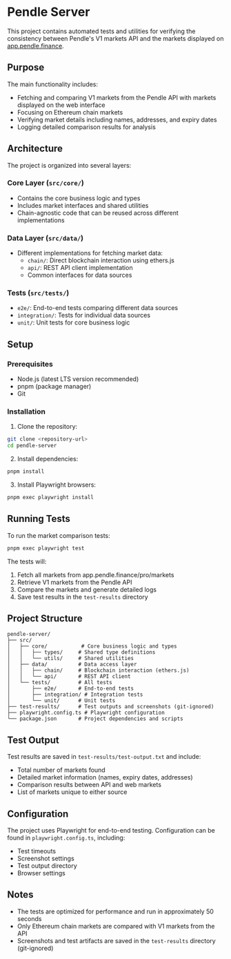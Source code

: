 # Pendle Server

This project contains automated tests and utilities for verifying the consistency between Pendle's V1 markets API and the markets displayed on [app.pendle.finance](https://app.pendle.finance).

## Purpose

The main functionality includes:

-   Fetching and comparing V1 markets from the Pendle API with markets displayed on the web interface
-   Focusing on Ethereum chain markets
-   Verifying market details including names, addresses, and expiry dates
-   Logging detailed comparison results for analysis

## Architecture

The project is organized into several layers:

### Core Layer (`src/core/`)

-   Contains the core business logic and types
-   Includes market interfaces and shared utilities
-   Chain-agnostic code that can be reused across different implementations

### Data Layer (`src/data/`)

-   Different implementations for fetching market data:
    -   `chain/`: Direct blockchain interaction using ethers.js
    -   `api/`: REST API client implementation
    -   Common interfaces for data sources

### Tests (`src/tests/`)

-   `e2e/`: End-to-end tests comparing different data sources
-   `integration/`: Tests for individual data sources
-   `unit/`: Unit tests for core business logic

## Setup

### Prerequisites

-   Node.js (latest LTS version recommended)
-   pnpm (package manager)
-   Git

### Installation

1. Clone the repository:

```bash
git clone <repository-url>
cd pendle-server
```

2. Install dependencies:

```bash
pnpm install
```

3. Install Playwright browsers:

```bash
pnpm exec playwright install
```

## Running Tests

To run the market comparison tests:

```bash
pnpm exec playwright test
```

The tests will:

1. Fetch all markets from app.pendle.finance/pro/markets
2. Retrieve V1 markets from the Pendle API
3. Compare the markets and generate detailed logs
4. Save test results in the `test-results` directory

## Project Structure

```
pendle-server/
├── src/
│   ├── core/           # Core business logic and types
│   │   ├── types/     # Shared type definitions
│   │   └── utils/     # Shared utilities
│   ├── data/          # Data access layer
│   │   ├── chain/     # Blockchain interaction (ethers.js)
│   │   └── api/       # REST API client
│   └── tests/         # All tests
│       ├── e2e/       # End-to-end tests
│       ├── integration/ # Integration tests
│       └── unit/      # Unit tests
├── test-results/      # Test outputs and screenshots (git-ignored)
├── playwright.config.ts # Playwright configuration
└── package.json       # Project dependencies and scripts
```

## Test Output

Test results are saved in `test-results/test-output.txt` and include:

-   Total number of markets found
-   Detailed market information (names, expiry dates, addresses)
-   Comparison results between API and web markets
-   List of markets unique to either source

## Configuration

The project uses Playwright for end-to-end testing. Configuration can be found in `playwright.config.ts`, including:

-   Test timeouts
-   Screenshot settings
-   Test output directory
-   Browser settings

## Notes

-   The tests are optimized for performance and run in approximately 50 seconds
-   Only Ethereum chain markets are compared with V1 markets from the API
-   Screenshots and test artifacts are saved in the `test-results` directory (git-ignored)
